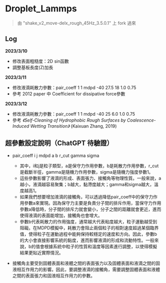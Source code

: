 # Droplet_Lammps

> 由 "shake_v2_move-delx_rough_45Hz_3.5.0.1" 上 fork 過來

## Log

**2023/3/10**
- 修改表面粗糙度：2D sin函數
- 調整基板長度(Z)加長

**2023/3/11**
- 修改液滴耗散力參數：pair_coeff 1 1 mdpd -40 27.5 18 1.0 0.75
- 參考 2012 paper 中 Coefficient for dissipative force參數

**2023/3/12**
- 修改液滴耗散力參數：pair_coeff 1 1 mdpd -40 25 6.0 1.0 0.75
- 參考 *《Self-Cleaning of Hydrophobic Rough Surfaces by Coalescence-Induced Wetting Transition》* (Kaixuan Zhang, 2019)

        
## 超參數設定說明（ChatGPT 待驗證）

* pair_coeff i j mdpd a b r_cut gamma sigma
    * 其中，i和j是粒子類型，a是保守力作用參數，b是耗散力作用參數，r_cut是截斷半徑，gamma是隨機力作用參數，sigma是隨機力強度參數1。
    * 這些參數影響了液滴的形成、表面張力、接觸角等物理性質。一般來說，a越小，液滴越容易聚集；b越大，黏滯度越大；gamma和sigma越大，溫度越高1。
    * 如果我們想要增加液滴的接觸角，可以透過降低pair_coeff中的保守力作用參數a來實現。因為保守力主要是負責分子間的排斥作用，當保守力作用參數a降低時，分子間的排斥力就會變小，分子之間的距離就會更近，進而使得液滴的表面能增加，接觸角也會增大。
    * 參數b代表耗散力的作用強度，通常越大代表粘度越大，粒子運動越受到阻礙。在MDPD模擬中，耗散力會阻止兩個粒子的相對速度超過某個臨界值，使得粒子在運動過程中能夠保持較穩定的速度和方向。因此，參數b的大小會直接影響系統的黏度，進而影響液滴的形成和流動特性。一般來說，b的值會根據系統中粒子的性質和溫度等因素進行調整，以使得模擬結果更貼近實際情況。

* 接觸角主要受到固體表面和液體之間的表面張力以及固體表面和液滴之間的固液相互作用力的影響。因此，要調整液滴的接觸角，需要調整固體表面和液體之間的表面張力和固液相互作用力的參數。

